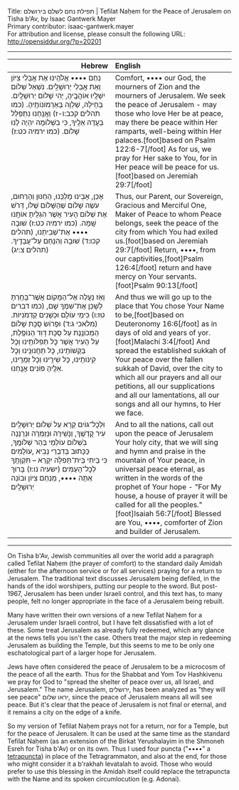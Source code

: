 <html>
<head></head>
<body>
Title: תפילת נחם לשלם בירושלם | Tefilat Naḥem for the Peace of Jerusalem on Tisha b'Av, by Isaac Gantwerk Mayer<br />
Primary contributor: isaac-gantwerk.mayer<br />
For attribution and license, please consult the following URL: <a href="http://opensiddur.org/?p=20201">http://opensiddur.org/?p=20201</a>
<p />
<hr />

<table style="margin-left: auto;margin-right: auto;" class="draggable">
<thead><tr><th id="x" style="text-align: right;">Hebrew</th><th style="text-align: left;">English</th></tr></thead>
<tbody>
<tr><td style="vertical-align:top;" width="46%">
<div class="liturgy"><span lang="he">
נַחֵם •••• אֱלֹהֵֽינוּ 
אֶת אֲבֵלֵי צִיּוֹן 
וְאֵת אֲבֵלֵי יְרוּשָׁלָֽיִם. 
נִשְׁאַל שְׁלוֹם יְרוּשָׁלָֽיִם‪.‬ 
יִשְׁלָֽיוּ אוֹהֲבֶֽיהָ, 
יְהִי שָׁלוֹם בְּחֵילָהּ, 
שַׁלְוָה בְּאַרְמוֹנוֹתֶֽיהָ. <span class="citation">(כמו תהלים קכב:ו-ז)</span>
וַאֲנַֽחְנוּ נִתְפַּלֵּל בַעֲדָהּ אֵלֶֽיךָ, 
כִּי בִשְׁלוֹמָהּ יִהְיֶה לָנוּ שָׁלוֹם. <span class="citation">(כמו ירמיה כט:ז)</span>
</span></div></td>
 
<td style="vertical-align:top;" width="53%">
<div class="english">
Comfort, ‪•••• our God, 
the mourners of Zion 
and the mourners of Jerusalem. 
We seek the peace of Jerusalem - 
may those who love Her be at peace, 
may there be peace within Her ramparts, 
well-being within Her palaces.[foot]based on Psalm 122:6-7[/foot]
As for us, we pray for Her sake to You, 
for in Her peace will be peace for us.[foot]based on Jeremiah 29:7[/foot] 
</div></td></tr>


<tr><td style="vertical-align:top;" width="46%">
<div class="liturgy"><span lang="he">
אָכֵן, אָבִֽינוּ מָלְכֵּֽנוּ, הַחַנּוּן וְהָרַחוּם, 
עֹשֶׂה שָׁלוֹם שֶׁהַשָּׁלוֹם שֶׁלּוֹ, 
דְּרֹשׁ אֶת שְׁלוֹם הָעִיר אֲשֶׁר הִגְלֵֽיתָ אוֹתָֽנוּ שָֽׁמָּה. <span class="citation">(כמו ירמיה כט:ז)</span>
שׁוּבָה •••• אֶת־שְׁבִיתֵנוּ, <span class="citation">(תהלים קכו:ד)</span>
שׁוּבָה וְהִנָּחֵם עַל־עֲבָדֶֽיךָ. <span class="citation">(תהלים צ:יג)</span>
</span></div></td>
 
<td style="vertical-align:top;" width="53%">
<div class="english">
Thus, our Parent, our Sovereign, Gracious and Merciful One, 
Maker of Peace to whom Peace belongs, 
seek the peace of the city from which You had exiled us.[foot]based on Jeremiah 29:7[/foot] 
Return, ‪••••, from our captivities,[foot]Psalm 126:4[/foot]
return and have mercy on Your servants.[foot]Psalm 90:13[/foot]
</div></td></tr>


<tr><td style="vertical-align:top;" width="46%">
<div class="liturgy"><span lang="he">
וְאַז נַעֲלֶה אֶל־הַמָּקוֹם אֲשֶׁר־בָּחַֽרְתָּ לְשָׁכֵּן אֶת־שִׁמְךָ שָׁם, <span class="citation">(כמו דברים טז:ו)</span>
כִּימֵי עוֹלָם וּכְשָׁנִים קַדְמֹנִיּוֹת. <span class="citation">(מלאכי ג:ד)</span>
וּפְרוֹשׂ סֻכָּת שָׁלוֹם הַמְּכוֹנֶֽנֶת 
עַל סֻכָּת דָוִד הַנּוֹפֶֽלֶת, 
עַל הָעִיר אֲשֶׁר כׇּל תְּפִלּוֹתֵֽינוּ וְכׇל בַּקָּשׁוֹתֵֽינוּ, 
כׇּל תַּחֲנוּנֵֽינוּ וְכׇל קִינוֹתֵֽינוּ, 
כׇּל שִׁירֵֽינוּ וְכׇל זְמָרֵֽינוּ, 
אֵלֶֽיהָ פּוֹנִים אֲנָֽחְנוּ. 
</span></div></td>
 
<td style="vertical-align:top;" width="53%">
<div class="english">
And thus we will go up to the place that You chose Your Name to be,[foot]based on Deuteronomy 16:6[/foot] 
as in days of old and years of yor.[foot]Malachi 3:4[/foot] 
And spread the established sukkah of Your peace 
over the fallen sukkah of David, 
over the city to which all our prayers and all our petitions, 
all our supplications and all our lamentations, 
all our songs and all our hymns, 
to Her we face. 
</div></td></tr>


<tr><td style="vertical-align:top;" width="46%">
<div class="liturgy"><span lang="he">
וּלְכׇל־גּוֹיִם 
קְרָא עַל שְׁלוֹם יְרוּשָׁלַֽיִם עִיר קׇדְשֶֽׁךָ, 
וְנָשִֽׁירָה וּנְזַמְּרָה וּנְרַנְּנָה בְּהַר שְׁלוֹמֶֽךָ‪,‬ 
בִֹּשְׁלוֹם עוֹלְמֵי עוֹלָמִים‎, 
כַּכָּתוּב בְּדִבְרֵי נְבִיא תִּקְוָתֶֽךָ‎ – 
כִּי בֵיתִי בֵּית־תְּפִלָּה יִקָּרֵא לְכׇל־הָעַמִּים׃ <span class="citation">(ישעיה נו:ז)</span> 
בָּרוּךְ אַתָּה ••••, מְנַחֵם צִיּוֹן וּבוֹנֵה יְרוּשָׁלָֽיִם׃ 
</span></div></td>
 
<td style="vertical-align:top;" width="53%">
<div class="english">
And to all the nations, 
call out upon the peace of Jerusalem Your holy city, 
that we will sing and hymn and praise in the mountain of Your peace, 
in universal peace eternal, 
as written in the words of the prophet of Your hope - 
"For My house, a house of prayer it will be called for all the peoples."[foot]Isaiah 56:7[/foot]
Blessed are You, ‪••••, comforter of Zion and builder of Jerusalem.
</div></td></tr>
</tbody></table>

<hr />

On Tisha b'Av, Jewish communities all over the world add a paragraph called Tefilat Naḥem (the prayer of comfort) to the standard daily Amidah (either for the afternoon service or for all services) praying for a return to Jerusalem. The traditional text discusses Jerusalem being defiled, in the hands of the idol worshipers, putting our people to the sword. But post-1967, Jerusalem has been under Israeli control, and this text has, to many people, felt no longer appropriate in the face of a Jerusalem being rebuilt.

Many have written their own versions of a new Tefilat Naḥem for a Jerusalem under Israeli control, but I have felt dissatisfied with a lot of these. Some treat Jerusalem as already fully redeemed, which any glance at the news tells you isn't the case. Others treat the major step in redeeming Jerusalem as building the Temple, but this seems to me to be only one eschatological part of a larger hope for Jerusalem.

Jews have often considered the peace of Jerusalem to be a microcosm of the peace of all the earth. Thus for the Shabbat and Yom Tov Hashkivenu we pray for God to "spread the shelter of peace over us, all Israel, and Jerusalem." The name Jerusalem, ירושלים, has been analyzed as "they will see peace" יראו שלום, since the peace of Jerusalem means all will see peace. But it's clear that the peace of Jerusalem is not final or eternal, and it remains a city on the edge of a knife.

So my version of Tefilat Naḥem prays not for a return, nor for a Temple, but for the peace of Jerusalem. It can be used at the same time as the standard Tefilat Naḥem (as an extension of the Birkat Yerushalayim in the Shmoneh Esreh for Tisha b'Av) or on its own. Thus I used four puncta ("‪••••" a <a href="https://en.wikipedia.org/wiki/Tetragrammaton#Dead_Sea_Scrolls">tetrapuncta</a>) in place of the Tetragrammaton, and also at the end, for those who might consider it a b'rakhah levatalah to avoid. Those who would prefer to use this blessing in the Amidah itself could replace the tetrapuncta with the Name and its spoken circumlocution (e.g. Adonai).
</body>
</html>